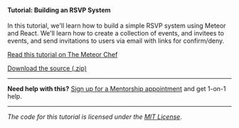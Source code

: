 #### Tutorial: Building an RSVP System

In this tutorial, we'll learn how to build a simple RSVP system using Meteor and React. We'll learn how to create a collection of events, and invitees to events, and send invitations to users via email with links for confirm/deny.

[Read this tutorial on The Meteor Chef](https://themeteorchef.com/tutorials/building-an-rsvp-system)  

[Download the source (.zip)](https://github.com/themeteorchef/building-an-rsvp-system/archive/master.zip)

---

**Need help with this?** [Sign up for a Mentorship appointment](https://themeteorchef.com/mentorship?readme=building-an-rsvp-system) and get 1-on-1 help.

---

_The code for this tutorial is licensed under the [MIT License](http://opensource.org/licenses/MIT)_.
